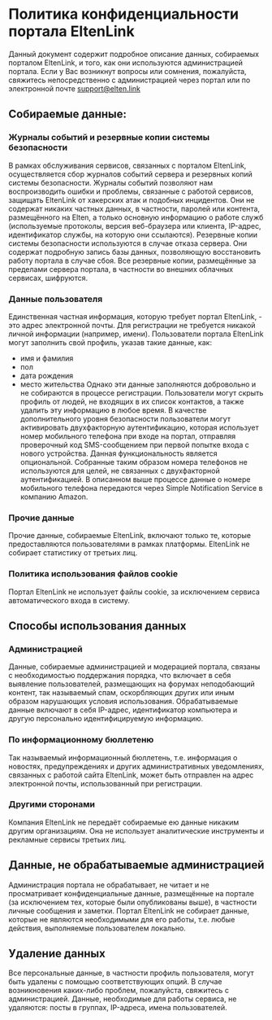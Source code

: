 # Политика конфиденциальности портала EltenLink
Данный документ содержит подробное описание данных, собираемых порталом EltenLink, и того, как они используются администрацией портала.
Если у Вас возникнут вопросы или сомнения, пожалуйста, свяжитесь непосредственно с администрацией  через портал или по электронной почте
support@elten.link

## Собираемые данные:
### Журналы событий и резервные копии системы безопасности
В рамках обслуживания сервисов, связанных с порталом EltenLink, осуществляется сбор журналов событий сервера и резервных копий системы безопасности.
Журналы событий позволяют нам воспроизводить ошибки и проблемы, связанные с работой сервисов, защищать EltenLink от хакерских атак и подобных инцидентов. Они не содержат никаких частных данных, в частности, паролей или контента, размещённого на Elten, а только основную информацию о работе служб (используемые протоколы, версия веб-браузера или клиента, IP-адрес, идентификатор службы, на которую они ссылаются).
Резервные копии системы безопасности используются в случае отказа сервера. Они содержат подробную запись базы данных, позволяющую восстановить работу портала в случае сбоя. Все резервные копии, размещённые за пределами сервера портала, в частности во внешних облачных сервисах, шифруются.
### Данные пользователя
Единственная частная информация, которую требует портал EltenLink, - это адрес электронной почты. Для регистрации не требуется никакой личной информации (например, имени).
Пользователи портала EltenLink могут заполнить свой профиль, указав такие данные, как:
* имя и фамилия
* пол
* дата рождения
* место жительства
Однако эти данные заполняются добровольно и не собираются в процессе регистрации. Пользователи могут скрыть профиль от людей, не входящих в их список контактов, а также удалить эту информацию в любое время.
В качестве дополнительного уровня безопасности пользователи могут активировать двухфакторную аутентификацию, которая использует номер мобильного телефона при входе на портал, отправляя проверочный код SMS-сообщением при первой попытке входа с нового устройства. Данная функциональность является опциональной. Собранные таким образом номера телефонов не используются для целей, не связанных с двухфакторной аутентификацией.
В описанном выше процессе данные о номере мобильного телефона передаются через Simple Notification Service в компанию Amazon.
### Прочие данные
Прочие данные, собираемые EltenLink, включают только те, которые предоставляются пользователями в рамках платформы. EltenLink не собирает статистику от третьих лиц.
### Политика использования файлов cookie
Портал EltenLink не использует файлы cookie, за исключением сервиса автоматического входа в систему.
## Способы использования данных
### Администрацией
Данные, собираемые администрацией и модерацией портала, связаны с необходимостью поддержания порядка, что включает в себя выявление пользователей, размещающих на форумах неподобающий контент, так называемый спам, оскорбляющих других или иным образом нарушающих условия использования.
Обрабатываемые данные включают в себя IP-адрес, идентификатор компьютера и другую персонально идентифицируемую информацию.
### По информационному бюллетеню
Так называемый информационный бюллетень, т.е. информация о новостях, предупреждениях и других административных уведомлениях, связанных с работой сайта EltenLink, может быть отправлен на адрес электронной почты, использованный при регистрации.
### Другими сторонами
Компания EltenLink не передаёт собираемые ею данные никаким другим организациям.
Она не использует аналитические инструменты и рекламные сервисы третьих лиц.
## Данные, не обрабатываемые администрацией
Администрация портала не обрабатывает, не читает и не просматривает конфиденциальные данные, размещённые на портале (за исключением тех, которые были опубликованы выше), в частности личные сообщения и заметки.
Портал EltenLink не собирает данные, которые не являются необходимыми для его работы, т.е. любые действия, выполняемые пользователем локально.
## Удаление данных
Все персональные данные, в частности профиль пользователя, могут быть удалены с помощью соответствующих опций. В случае возникновения каких-либо проблем, пожалуйста, свяжитесь с администрацией.
Данные, необходимые для работы сервиса, не удаляются: посты в группах, IP-адреса, имена пользователей.
